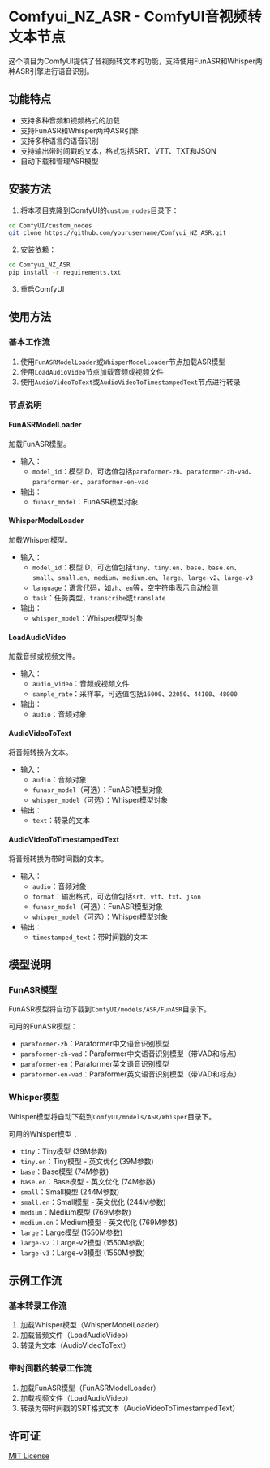 # Comfyui_NZ_ASR - ComfyUI音视频转文本节点

这个项目为ComfyUI提供了音视频转文本的功能，支持使用FunASR和Whisper两种ASR引擎进行语音识别。

## 功能特点

- 支持多种音频和视频格式的加载
- 支持FunASR和Whisper两种ASR引擎
- 支持多种语言的语音识别
- 支持输出带时间戳的文本，格式包括SRT、VTT、TXT和JSON
- 自动下载和管理ASR模型

## 安装方法

1. 将本项目克隆到ComfyUI的`custom_nodes`目录下：

```bash
cd ComfyUI/custom_nodes
git clone https://github.com/yourusername/Comfyui_NZ_ASR.git
```

2. 安装依赖：

```bash
cd Comfyui_NZ_ASR
pip install -r requirements.txt
```

3. 重启ComfyUI

## 使用方法

### 基本工作流

1. 使用`FunASRModelLoader`或`WhisperModelLoader`节点加载ASR模型
2. 使用`LoadAudioVideo`节点加载音频或视频文件
3. 使用`AudioVideoToText`或`AudioVideoToTimestampedText`节点进行转录

### 节点说明

#### FunASRModelLoader

加载FunASR模型。

- 输入：
  - `model_id`：模型ID，可选值包括`paraformer-zh`、`paraformer-zh-vad`、`paraformer-en`、`paraformer-en-vad`
- 输出：
  - `funasr_model`：FunASR模型对象

#### WhisperModelLoader

加载Whisper模型。

- 输入：
  - `model_id`：模型ID，可选值包括`tiny`、`tiny.en`、`base`、`base.en`、`small`、`small.en`、`medium`、`medium.en`、`large`、`large-v2`、`large-v3`
  - `language`：语言代码，如`zh`、`en`等，空字符串表示自动检测
  - `task`：任务类型，`transcribe`或`translate`
- 输出：
  - `whisper_model`：Whisper模型对象

#### LoadAudioVideo

加载音频或视频文件。

- 输入：
  - `audio_video`：音频或视频文件
  - `sample_rate`：采样率，可选值包括`16000`、`22050`、`44100`、`48000`
- 输出：
  - `audio`：音频对象

#### AudioVideoToText

将音频转换为文本。

- 输入：
  - `audio`：音频对象
  - `funasr_model`（可选）：FunASR模型对象
  - `whisper_model`（可选）：Whisper模型对象
- 输出：
  - `text`：转录的文本

#### AudioVideoToTimestampedText

将音频转换为带时间戳的文本。

- 输入：
  - `audio`：音频对象
  - `format`：输出格式，可选值包括`srt`、`vtt`、`txt`、`json`
  - `funasr_model`（可选）：FunASR模型对象
  - `whisper_model`（可选）：Whisper模型对象
- 输出：
  - `timestamped_text`：带时间戳的文本

## 模型说明

### FunASR模型

FunASR模型将自动下载到`ComfyUI/models/ASR/FunASR`目录下。

可用的FunASR模型：

- `paraformer-zh`：Paraformer中文语音识别模型
- `paraformer-zh-vad`：Paraformer中文语音识别模型（带VAD和标点）
- `paraformer-en`：Paraformer英文语音识别模型
- `paraformer-en-vad`：Paraformer英文语音识别模型（带VAD和标点）

### Whisper模型

Whisper模型将自动下载到`ComfyUI/models/ASR/Whisper`目录下。

可用的Whisper模型：

- `tiny`：Tiny模型 (39M参数)
- `tiny.en`：Tiny模型 - 英文优化 (39M参数)
- `base`：Base模型 (74M参数)
- `base.en`：Base模型 - 英文优化 (74M参数)
- `small`：Small模型 (244M参数)
- `small.en`：Small模型 - 英文优化 (244M参数)
- `medium`：Medium模型 (769M参数)
- `medium.en`：Medium模型 - 英文优化 (769M参数)
- `large`：Large模型 (1550M参数)
- `large-v2`：Large-v2模型 (1550M参数)
- `large-v3`：Large-v3模型 (1550M参数)

## 示例工作流

### 基本转录工作流

1. 加载Whisper模型（WhisperModelLoader）
2. 加载音频文件（LoadAudioVideo）
3. 转录为文本（AudioVideoToText）

### 带时间戳的转录工作流

1. 加载FunASR模型（FunASRModelLoader）
2. 加载视频文件（LoadAudioVideo）
3. 转录为带时间戳的SRT格式文本（AudioVideoToTimestampedText）

## 许可证

[MIT License](LICENSE)